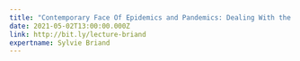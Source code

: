 ```yaml
---
title: "Contemporary Face Of Epidemics and Pandemics: Dealing With the Infodemic   "
date: 2021-05-02T13:00:00.000Z
link: http://bit.ly/lecture-briand
expertname: Sylvie Briand
---
```


